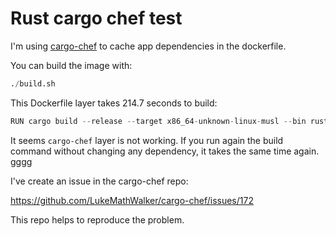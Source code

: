 # Rust cargo chef test

I'm using [cargo-chef](https://github.com/LukeMathWalker/cargo-chef) to cache app dependencies in the dockerfile.

You can build the image with:

```s
./build.sh
```

This Dockerfile layer takes 214.7 seconds to build:

```s
RUN cargo build --release --target x86_64-unknown-linux-musl --bin rust-cargo-chef-test
```

It seems `cargo-chef` layer is not working. If you run again the build command without changing any dependency, it takes the same time again.
gggg

I've create an issue in the cargo-chef repo:

<https://github.com/LukeMathWalker/cargo-chef/issues/172>

This repo helps to reproduce the problem.
